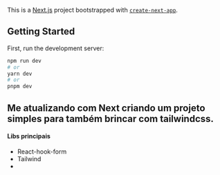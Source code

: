This is a [Next.js](https://nextjs.org/) project bootstrapped with [`create-next-app`](https://github.com/vercel/next.js/tree/canary/packages/create-next-app).

## Getting Started

First, run the development server:

```bash
npm run dev
# or
yarn dev
# or
pnpm dev
```

## Me atualizando com Next criando um projeto simples para também brincar com tailwindcss.
#### Libs principais
- React-hook-form
- Tailwind
- 